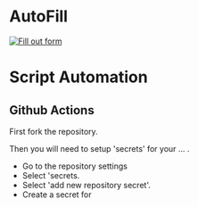 # AutoFill

[![Fill out form](https://github.com/zactodd/UCSADentialAutoFill/actions/workflows/auto_fill.yml/badge.svg)](https://github.com/zactodd/UCSADentialAutoFill/actions/workflows/auto_fill.yaml)

# Script Automation
## Github Actions
First fork the repository.

Then you will need to setup 'secrets' for your ... .
- Go to the repository settings
- Select 'secrets.
- Select 'add new repository secret'. 
- Create a secret for 
